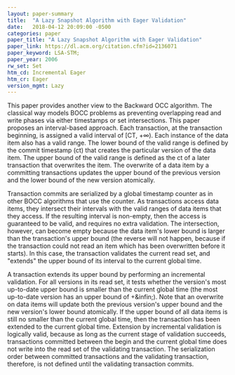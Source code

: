 ```yaml
---
layout: paper-summary
title:  "A Lazy Snapshot Algorithm with Eager Validation"
date:   2018-04-12 20:09:00 -0500
categories: paper
paper_title: "A Lazy Snapshot Algorithm with Eager Validation"
paper_link: https://dl.acm.org/citation.cfm?id=2136071
paper_keyword: LSA-STM;
paper_year: 2006
rw_set: Set
htm_cd: Incremental Eager
htm_cr: Eager
version_mgmt: Lazy
---
```


This paper provides another view to the Backward OCC algorithm. The classical way models BOCC 
problems as preventing overlapping read and write phases via either timestamps or set intersections.
This paper proposes an interval-based approach. Each transaction, at the transaction beginning, is 
assigned a valid interval of [CT, +&infin;). Each instance of the data item also has a valid range.
The lower bound of the valid range is defined by the commit timestamp (ct) that creates the particular
version of the data item. The upper bound of the valid range is defined as the ct of a later transaction
that overwrites the item. The overwrite of a data item by a committing transactions updates the 
upper bound of the previous version and the lower bound of the new version atomically.

Transaction commits are serialized by a global timestamp counter as in other BOCC algorithms that
use the counter. As transactions access data items, they intersect their intervals with the valid 
ranges of data items that they access. If the resulting interval is non-empty, then the access is 
guaranteed to be valid, and requires no extra validation. The intersection, however, can become empty 
because the data item's lower bound is larger than the transaction's upper bound (the reverse will not
happen, because if the transaction could not read an item which has been overwritten before it starts). 
In this case, the transaction validates the current read set, and "extends" the upper bound of its interval 
to the current global time.

A transaction extends its upper bound by performing an incremental validation. For all versions in its read
set, it tests whether the version's most up-to-date upper bound is smaller than the current global time 
(the most up-to-date version has an upper bound of +\&infin;). Note that an overwrite on data items will
update both the previous version's upper bound and the new version's lower bound atomically. If the upper
bound of all data items is still no smaller than the current global time, then the transaction has been
extended to the current global time. Extension by incremental validation is logically valid, because as long 
as the current stage of validation succeeds, transactions committed between the begin and the current global
time does not write into the read set of the validating transaction. The serialization order between committed
transactions and the validating transaction, therefore, is not defined until the validating transaction commits. 
